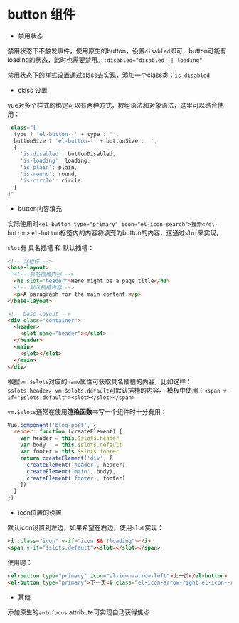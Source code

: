 # button 组件

- 禁用状态

禁用状态下不触发事件，使用原生的button，设置`disabled`即可，button可能有loading的状态，此时也需要禁用。`:disabled="disabled || loading"`

禁用状态下的样式设置通过class去实现，添加一个class类：`is-disabled`

- class 设置

vue对多个样式的绑定可以有两种方式，数组语法和对象语法，这里可以结合使用：

``` js
:class="[
  type ? 'el-button--' + type : '',
  buttonSize ? 'el-button--' + buttonSize : '',
  {
    'is-disabled': buttonDisabled,
    'is-loading': loading,
    'is-plain': plain,
    'is-round': round,
    'is-circle': circle
  }
]"
```
- button内容填充

实际使用时`<el-button type="primary" icon="el-icon-search">搜索</el-button>` `el-button`标签内的内容将填充为button的内容，这通过`slot`来实现。

`slot`有 具名插槽 和 默认插槽：

``` html
<!-- 父组件 -->
<base-layout>
  <!-- 具名插槽内容 -->
  <h1 slot="header">Here might be a page title</h1>
  <!-- 默认插槽内容 -->
  <p>A paragraph for the main content.</p>
</base-layout>

<!-- base-layout -->
<div class="container">
  <header>
    <slot name="header"></slot>
  </header>
  <main>
    <slot></slot>
  </main>
</div>
```

根据`vm.$slots`对应的`name`属性可获取具名插槽的内容，比如这样：`$slots.header`。`vm.$slots.default`可默认插槽的内容。
模板中使用：`<span v-if="$slots.default"><slot></slot></span>`

`vm.$slots`通常在使用**渲染函数**书写一个组件时十分有用：

``` js
Vue.component('blog-post', {
  render: function (createElement) {
    var header = this.$slots.header
    var body   = this.$slots.default
    var footer = this.$slots.footer
    return createElement('div', [
      createElement('header', header),
      createElement('main', body),
      createElement('footer', footer)
    ])
  }
})
```

- icon位置的设置

默认icon设置到左边，如果希望在右边，使用`slot`实现：
``` html
<i :class="icon" v-if="icon && !loading"></i>
<span v-if="$slots.default"><slot></slot></span>
```

使用时：

``` html
<el-button type="primary" icon="el-icon-arrow-left">上一页</el-button>
<el-button type="primary">下一页<i class="el-icon-arrow-right el-icon--right"></i></el-button>
```

- 其他

添加原生的`autofocus` attribute可实现自动获得焦点

